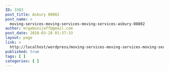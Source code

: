 ```yaml
---
ID: 3383
post_title: Asbury 08802
post_name: >
  moving-services-moving-services-moving-services-asbury-08802
author: mrgabonijeff@gmail.com
post_date: 2018-03-28 01:37:33
layout: page
link: >
  http://localhost/wordpress/moving-services-moving-services-moving-services-asbury-08802/
published: true
tags: [ ]
categories: [ ]
---
```


